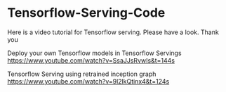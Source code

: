 # Tensorflow-Serving-Code
Here is a video tutorial for Tensorflow serving.
Please have a look.
Thank you

Deploy your own Tensorflow models in Tensorflow Servings
https://www.youtube.com/watch?v=SsaJJsRvwIs&t=144s

Tensorflow Serving using retrained inception graph
https://www.youtube.com/watch?v=9l2lkQtinx4&t=124s
